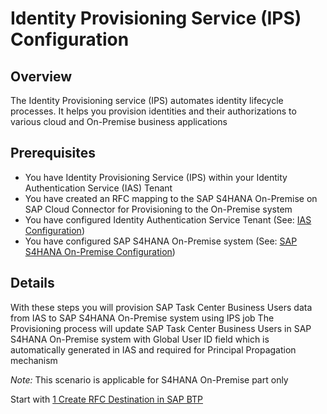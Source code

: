 # Identity Provisioning Service (IPS) Configuration

## Overview

The Identity Provisioning service (IPS) automates identity lifecycle processes. It helps you provision identities and their authorizations to various cloud and On-Premise business applications

## Prerequisites

- You have Identity Provisioning Service (IPS) within your Identity Authentication Service (IAS) Tenant
- You have created an RFC mapping to the SAP S4HANA On-Premise on SAP Cloud Connector for Provisioning to the On-Premise system
- You have configured Identity Authentication Service Tenant (See: [IAS Configuration](https://github.com/Sereg20/Task_Center/blob/master/IAS_config/README.md))
- You have configured SAP S4HANA On-Premise system (See: [SAP S4HANA On-Premise Configuration](https://github.com/Sereg20/Task_Center/blob/master/S4HANA_config/README.md))

## Details

With these steps you will provision SAP Task Center Business Users data from IAS to SAP S4HANA On-Premise system using IPS job
The Provisioning process will update SAP Task Center Business Users in SAP S4HANA On-Premise system with Global User ID field which is automatically generated in IAS and required for Principal Propagation mechanism

*Note:* This scenario is applicable for S4HANA On-Premise part only

Start with [1 Create RFC Destination in SAP BTP](https://github.com/Sereg20/Task_Center/blob/master/IPS_config/1%20Create%20RFC%20destination/README.md)